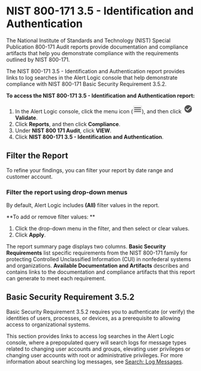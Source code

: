 # NIST 800-171 3.5 - Identification and Authentication

The National Institute of Standards and Technology (NIST) Special Publication 800-171 Audit reports provide documentation and compliance artifacts that help you demonstrate compliance with the requirements outlined by NIST 800-171.

The NIST 800-171 3.5 - Identification and Authentication report provides links to log searches in the Alert Logic console that help demonstrate compliance with  NIST 800-171    Basic Security Requirement 3.5.2.

**To access the NIST 800-171 3.5 - Identification and Authentication report:**

1. In the Alert Logic console, click the menu icon (![](../../../Resources/Images/dashboard/menu-icon.png)), and then click ![](../../../Resources/Images/dashboard/validate-icon.png)**Validate**.
2. Click **Reports**, and then click  **Compliance**.
3. Under **NIST 800 171 Audit**, click **VIEW**.
4. Click **NIST 800-171 3.5 - Identification and Authentication**.

## Filter the Report

To refine your findings, you can filter your report by  date range and customer account.

### Filter the report using drop-down menus

By default, Alert Logic includes **(All)** filter values in the report.

**To add or remove filter values: **

1. Click the drop-down menu in the filter, and then select or clear values.
2. Click **Apply**.

The report summary page displays two columns. **Basic Security Requirements** list specific requirements from the NIST 800-171 family for protecting Controlled Unclassified Information (CUI) in nonfederal systems and organizations. **Available Documentation and Artifacts** describes and contains links to the documentation and compliance artifacts that this report can generate to meet each requirement.

## Basic Security Requirement 3.5.2

Basic Security Requirement 3.5.2 requires you to authenticate (or verify) the identities of users, processes, or devices, as a prerequisite to allowing access to organizational systems.

This section provides links  to access log searches in the Alert Logic console, where a prepopulated query will search logs for message types related to changing user accounts and groups, elevating user privileges or changing user accounts with root or administrative privileges. For more information about searching log messages, see [Search: Log Messages](../../log-message-search.md).
